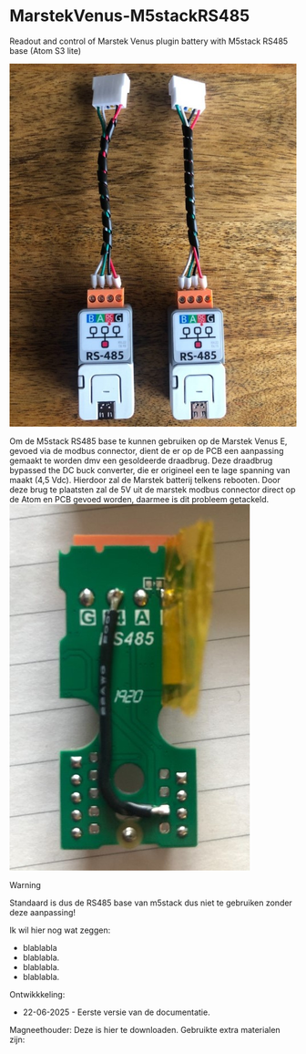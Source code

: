 # MarstekVenus-M5stackRS485
Readout and control of Marstek Venus plugin battery with M5stack RS485 base (Atom S3 lite)



![image](https://github.com/fonske/MarstekVenus-M5stackRS485/blob/main/photos/m5stack_RS485_base_Atom_S3_lite.jpg)

Om de M5stack RS485 base te kunnen gebruiken op de Marstek Venus E, gevoed via de modbus connector, dient de er op de PCB een aanpassing gemaakt te worden dmv een gesoldeerde draadbrug.
Deze draadbrug bypassed the DC buck converter, die er origineel een te lage spanning van maakt (4,5 Vdc). Hierdoor zal de Marstek batterij telkens rebooten.
Door deze brug te plaatsten zal de 5V uit de marstek modbus connector direct op de Atom en PCB gevoed worden, daarmee is dit probleem getackeld.
![image](https://github.com/fonske/MarstekVenus-M5stackRS485/blob/main/photos/modify_pcb_for_5v.jpg)

> [!WARNING]
> Standaard is dus de RS485 base van m5stack dus niet te gebruiken zonder deze aanpassing!

Ik wil hier nog wat zeggen:
* blablabla
* blablabla.
* blablabla.
* blablabla.

Ontwikkkeling:
* 22-06-2025 - Eerste versie van de documentatie.


Magneethouder:
Deze is hier te downloaden.
Gebruikte extra materialen zijn:




